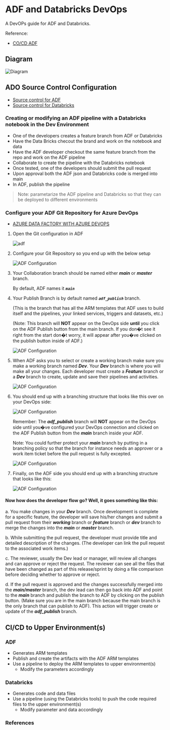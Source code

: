 # ADF and Databricks DevOps

A DevOPs guide for ADF and Databricks.

Reference:
- [CO/CD ADF](https://docs.microsoft.com/en-us/azure/data-factory/continuous-integration-deployment)

## Diagram

![Diagram](Assets/CICD-ADF.jpg)

## ADO Source Control Configuration

- [Source control for ADF](https://docs.microsoft.com/en-us/azure/data-factory/source-control)
- [Source control for Databricks](https://docs.microsoft.com/en-us/azure/databricks/notebooks/azure-devops-services-version-control)

### Creating or modifying an ADF pipeline with a Databricks notebook in the Dev Environment

- One of the developers creates a feature branch from ADF or Databricks
- Have the Data Bricks checout the brand and work on the notebook and data
- Have the ADF developer checkout the same feature branch from the repo and work on the ADF pipeline
- Collaborate to create the pipeline with the Databricks notebook
- Once tested, one of the developers should submit the pull request
- Upon approval both the ADF json and Databricks code is merged into main
- In ADF, publish the pipeline

> Note: parametarize the ADF pipeline and Databricks so that they can be deployed to different environments

### Configure your ADF Git Repository for Azure DevOps

- [AZURE DATA FACTORY WITH AZURE DEVOPS](https://azure.microsoft.com/mediahandler/files/resourcefiles/whitepaper-adf-on-azuredevops/Azure%20data%20Factory-Whitepaper-DevOps.pdf)

1. Open the Git configuration in ADF

     ![adf](Assets/adf1.png)

2. Configure your Git Repository so you end up with the below setup

     ![ADF Configuration](Assets/adfgitconfiguration.png)

3. Your Collaboration branch should be named either ***main*** or ***master*** branch. 

     By default, ADF names it ***`main`***


4. Your Publish Branch is by default named ***`adf_publish`*** branch. 

     (This is the branch that has all the ARM templates that ADF uses to build itself and the pipelines, your linked services, triggers and datasets, etc.)

     (Note: This branch will **NOT** appear on the DevOps side **until** you click on the ADF Publish button from the main branch. If you don�t see it right from the start don�t worry, it will appear after you�ve clicked on the publish button inside of ADF.)

     ![ADF Configuration](Assets/adfdevopspublishbutton.png)

5. When ADF asks you to select or create a working branch make sure you make a working branch named ***Dev***. Your ***Dev*** branch is where you will make all your changes. Each developer must create a ***Feature*** branch or a ***Dev*** branch to create, update and save their pipelines and activities.

     ![ADF Configuration](Assets/adfdevopsworkingbranch.png)

6. You should end up with a branching structure that looks like this over on your DevOps side:

      ![ADF Configuration](Assets/advdevopsbranchstructure.png)

      Remember: The ***adf_publish*** branch will **NOT** appear on the DevOps side until you�ve configured your DevOps connection and clicked on the ADF Publish button from the ***main*** branch inside your ADF.

      Note: You could further protect your ***main*** branch by putting in a branching policy so that the branch for instance needs an approver or a work item ticket before the pull request is fully excepted.

      ![ADF Configuration](Assets/adfbranchpolicy.png)

7. Finally, on the ADF side you should end up with a branching structure that looks like this:

      ![ADF Configuration](Assets/adfbranchstructure.png)

#### Now how does the developer flow go? Well, it goes something like this:

    
   a.  You make changes in your ***Dev*** branch. Once development is complete for a specific feature, the developer will save his/her changes and submit a pull request from their ***working*** branch or ***feature*** branch or ***dev*** branch to merge the changes into the ***main*** or ***master*** branch. 

   b.  While submitting the pull request, the developer must provide title and detailed description of the changes. (The developer can link the pull request to the associated work items.)

   c.  The reviewer, usually the Dev lead or manager, will review all changes and can approve or reject the request. The reviewer can see all the files that have been changed as part of this release/sprint by doing a file comparison before deciding whether to approve or reject.

   d.  If the pull request is approved and the changes successfully merged into the ***main/master*** branch, the dev lead can then go back into ADF and point to the ***main*** branch and publish the branch to ADF by clicking on the publish button. (Make sure you are in the main branch because the main branch is the only branch that can publish to ADF). This action will trigger create or update of the ***adf_publish*** branch.
    

## CI/CD to Upper Environment(s)

### ADF

- Generates ARM templates
- Publish and create the artifacts with the ADF ARM templates
- Use a pipeline to deploy the ARM templates to upper environment(s)
  - Modify the parameters accordingly

### Databricks

- Generates code and data files
- Use a pipeline (using the Databricks tools) to push the code required files to the upper environment(s)
  - Modify parameter and data accordingly

### References